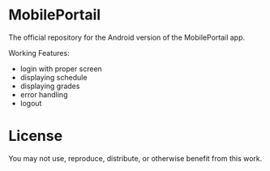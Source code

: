 # MobilePortail

The official repository for the Android version of the MobilePortail app.

Working Features:

 - login with proper screen
 - displaying schedule
 - displaying grades
 - error handling
 - logout


# License
You may not use, reproduce, distribute, or otherwise benefit from this work.
